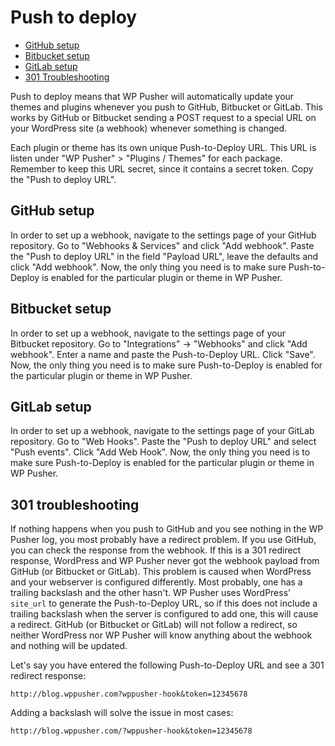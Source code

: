 # Push to deploy

* [GitHub setup](#github-setup)
* [Bitbucket setup](#bitbucket-setup)
* [GitLab setup](#gitlab-setup)
* [301 Troubleshooting](#301-troubleshooting)

Push to deploy means that WP Pusher will automatically update your themes and plugins whenever you push to GitHub, Bitbucket or GitLab. This works by GitHub or Bitbucket sending a POST request to a special URL on your WordPress site (a webhook) whenever something is changed.

Each plugin or theme has its own unique Push-to-Deploy URL. This URL is listen under "WP Pusher" > "Plugins / Themes" for each package. Remember to keep this URL secret, since it contains a secret token. Copy the "Push to deploy URL".

## GitHub setup

In order to set up a webhook, navigate to the settings page of your GitHub repository. Go to "Webhooks & Services" and click "Add webhook". Paste the "Push to deploy URL" in the field "Payload URL", leave the defaults and click "Add webhook". Now, the only thing you need is to make sure Push-to-Deploy is enabled for the particular plugin or theme in WP Pusher.

## Bitbucket setup

In order to set up a webhook, navigate to the settings page of your Bitbucket repository. Go to "Integrations" -> "Webhooks" and click "Add webhook". Enter a name and paste the Push-to-Deploy URL. Click "Save". Now, the only thing you need is to make sure Push-to-Deploy is enabled for the particular plugin or theme in WP Pusher.

## GitLab setup

In order to set up a webhook, navigate to the settings page of your GitLab repository. Go to "Web Hooks". Paste the "Push to deploy URL" and select "Push events". Click "Add Web Hook". Now, the only thing you need is to make sure Push-to-Deploy is enabled for the particular plugin or theme in WP Pusher.

## 301 troubleshooting

If nothing happens when you push to GitHub and you see nothing in the WP Pusher log, you most probably have a redirect problem. If you use GitHub, you can check the response from the webhook. If this is a 301 redirect response, WordPress and WP Pusher never got the webhook payload from GitHub (or Bitbucket or GitLab). This problem is caused when WordPress and your webserver is configured differently. Most probably, one has a trailing backslash and the other hasn't. WP Pusher uses WordPress' `site_url` to generate the Push-to-Deploy URL, so if this does not include a trailing backslash when the server is configured to add one, this will cause a redirect. GitHub (or Bitbucket or GitLab) will not follow a redirect, so neither WordPress nor WP Pusher will know anything about the webhook and nothing will be updated.

Let's say you have entered the following Push-to-Deploy URL and see a 301 redirect response:

```
http://blog.wppusher.com?wppusher-hook&token=12345678
```

Adding a backslash will solve the issue in most cases:

```
http://blog.wppusher.com/?wppusher-hook&token=12345678
```
